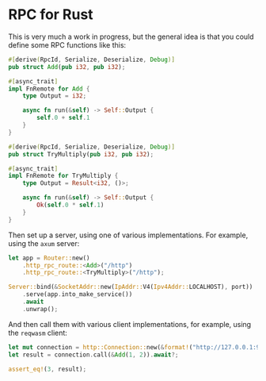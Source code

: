 # RPC for Rust

This is very much a work in progress, but the general idea is that you could define some RPC functions like this:

```rust
#[derive(RpcId, Serialize, Deserialize, Debug)]
pub struct Add(pub i32, pub i32);

#[async_trait]
impl FnRemote for Add {
    type Output = i32;

    async fn run(&self) -> Self::Output {
        self.0 + self.1
    }
}

#[derive(RpcId, Serialize, Deserialize, Debug)]
pub struct TryMultiply(pub i32, pub i32);

#[async_trait]
impl FnRemote for TryMultiply {
    type Output = Result<i32, ()>;

    async fn run(&self) -> Self::Output {
        Ok(self.0 * self.1)
    }
}
```

Then set up a server, using one of various implementations. For example, using the `axum` server:

```rust
let app = Router::new()
    .http_rpc_route::<Add>("/http")
    .http_rpc_route::<TryMultiply>("/http");

Server::bind(&SocketAddr::new(IpAddr::V4(Ipv4Addr::LOCALHOST), port))
    .serve(app.into_make_service())
    .await
    .unwrap();
```

And then call them with various client implementations, for example, using the `reqwasm` client:

```rust
let mut connection = http::Connection::new(&format!("http://127.0.0.1:9090/api"));
let result = connection.call(&Add(1, 2)).await?;

assert_eq!(3, result);
```
